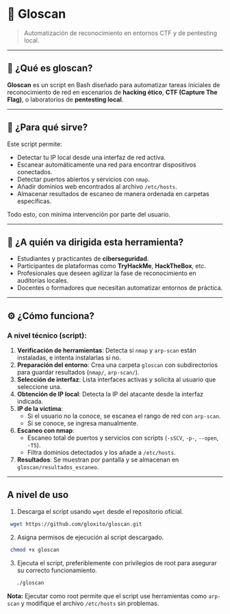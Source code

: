 # 🔐 Gloscan

> Automatización de reconocimiento en entornos CTF y de pentesting local.

---

## 📌 ¿Qué es gloscan?

**Gloscan** es un script en Bash diseñado para automatizar tareas iniciales de reconocimiento de red en escenarios de **hacking ético**, **CTF (Capture The Flag)**, o laboratorios de **pentesting local**.

---

## 🎯 ¿Para qué sirve?

Este script permite:

- Detectar tu IP local desde una interfaz de red activa.
- Escanear automáticamente una red para encontrar dispositivos conectados.
- Detectar puertos abiertos y servicios con `nmap`.
- Añadir dominios web encontrados al archivo `/etc/hosts`.
- Almacenar resultados de escaneo de manera ordenada en carpetas específicas.

Todo esto, con mínima intervención por parte del usuario.

---

## 👤 ¿A quién va dirigida esta herramienta?

- Estudiantes y practicantes de **ciberseguridad**.
- Participantes de plataformas como **TryHackMe**, **HackTheBox**, etc.
- Profesionales que deseen agilizar la fase de reconocimiento en auditorías locales.
- Docentes o formadores que necesitan automatizar entornos de práctica.

---

## ⚙️ ¿Cómo funciona?

### A nivel técnico (script):

1. **Verificación de herramientas**: Detecta si `nmap` y `arp-scan` están instaladas, e intenta instalarlas si no.
2. **Preparación del entorno**: Crea una carpeta `gloscan` con subdirectorios para guardar resultados (`nmap/`, `arp-scan/`).
3. **Selección de interfaz**: Lista interfaces activas y solicita al usuario que seleccione una.
4. **Obtención de IP local**: Detecta la IP del atacante desde la interfaz indicada.
5. **IP de la víctima**:
   - Si el usuario no la conoce, se escanea el rango de red con `arp-scan`.
   - Si se conoce, se ingresa manualmente.
6. **Escaneo con nmap**:
   - Escaneo total de puertos y servicios con scripts (`-sSCV`, `-p-`, `--open`, `-T5`).
   - Filtra dominios detectados y los añade a `/etc/hosts`.
7. **Resultados**: Se muestran por pantalla y se almacenan en `gloscan/resultados_escaneo`.

---

## A nivel de uso

1. Descarga el script usando `wget` desde el repositorio oficial.
  ``` bash
   wget https://github.com/gloxito/gloscan.git

  ```

2. Asigna permisos de ejecución al script descargado.

  ``` bash
   chmod +x gloscan

  ```
3. Ejecuta el script, preferiblemente con privilegios de root para asegurar su correcto funcionamiento.

``` bash
   ./gloscan

  ```

**Nota:** Ejecutar como root permite que el script use herramientas como `arp-scan` y modifique el archivo `/etc/hosts` sin problemas.
